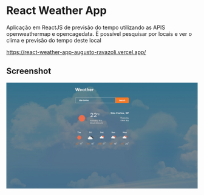 <h1> React Weather App </h2>

<p> Aplicação em ReactJS de previsão do tempo utilizando as APIS openweathermap e opencagedata. È possível pesquisar por locais e ver o clima e previsão do tempo deste local </p>

<a href="https://react-weather-app-augusto-ravazoli.vercel.app/">
https://react-weather-app-augusto-ravazoli.vercel.app/
</a>

<h2> Screenshot </h2>

<img src="./screenshot.png" alt="screenshot">
